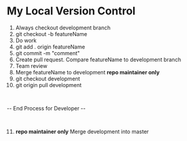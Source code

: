 # My Local Version Control

1. Always checkout development branch
2. git checkout -b featureName
3. Do work
4. git add . origin featureName
5. git commit -m "comment"
6. Create pull request.  Compare featureName to development branch
7. Team review 
8. Merge featureName to development **repo maintainer only**
9. git checkout development 
10. git origin pull development

<br>

-- End Process for Developer -- 

<br>

11. **repo maintainer only** Merge development into master

